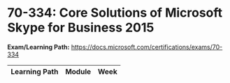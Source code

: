 # 70-334: Core Solutions of Microsoft Skype for Business 2015

**Exam/Learning Path:** https://docs.microsoft.com/certifications/exams/70-334

| **Learning Path** | **Module** | **Week** |
|-|-|-|
